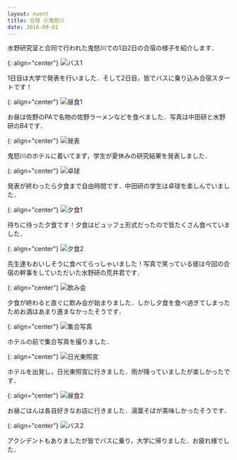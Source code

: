 ```yaml
---
layout: event
title: 合宿 ＠鬼怒川
date: 2016-09-01
---
```


水野研究室と合同で行われた鬼怒川での1泊2日の合宿の様子を紹介します．

{: align="center"}
![バス1](/images/events/021/01.jpg)

1日目は大学で発表を行いました．そして2日目，皆でバスに乗り込み合宿スタートです！

{: align="center"}
![昼食1](/images/events/021/02.jpg)

お昼は佐野のPAで名物の佐野ラーメンなどを食べました．写真は中田研と水野研のB4です．

{: align="center"}
![発表](/images/events/021/03.jpg)

鬼怒川のホテルに着いてまず，学生が夏休みの研究結果を発表しました．

{: align="center"}
![卓球](/images/events/021/04.jpg)

発表が終わったら夕食まで自由時間です．中田研の学生は卓球を楽しんでいました．

{: align="center"}
![夕食1](/images/events/021/05.jpg)

待ちに待った夕食です！夕食はビュッフェ形式だったので皆たくさん食べていました．

{: align="center"}
![夕食2](/images/events/021/06.jpg)

先生達もおいしそうに食べてらっしゃいました！写真で笑っている彼は今回の合宿の幹事をしていただいた水野研の荒井君です．

{: align="center"}
![飲み会](/images/events/021/07.jpg)

夕食が終わると直ぐに飲み会が始まりました．しかし夕食を食べ過ぎてしまったためお酒はあまり進まなかったそうです．

{: align="center"}
![集合写真](/images/events/021/08.jpg)

ホテルの前で集合写真を撮りました．

{: align="center"}
![日光東照宮](/images/events/021/09.jpg)

ホテルを出発し，日光東照宮に行きました．雨が降っていましたが楽しかったです．

{: align="center"}
![昼食2](/images/events/021/10.jpg)

お昼ごはんは各自好きなお店に行きました．湯葉そばが美味しかったそうです．

{: align="center"}
![バス2](/images/events/021/11.jpg)

アクシデントもありましたが皆でバスに乗り，大学に帰りました．お疲れ様でした．
